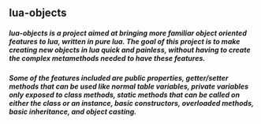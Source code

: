 ## lua-objects

##### lua-objects is a project aimed at bringing more familiar object oriented features to lua, written in pure lua. The goal of this project is to make creating new objects in lua quick and painless, without having to create the complex metamethods needed to have these features.

##### Some of the features included are public properties, getter/setter methods that can be used like normal table variables, private variables only exposed to class methods, static methods that can be called on either the class or an instance, basic constructors, overloaded methods, basic inheritance, and object casting.
